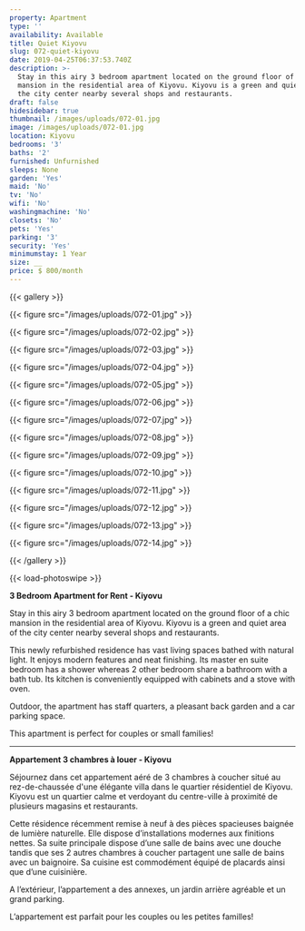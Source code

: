 ```yaml
---
property: Apartment
type: ''
availability: Available
title: Quiet Kiyovu
slug: 072-quiet-kiyovu
date: 2019-04-25T06:37:53.740Z
description: >-
  Stay in this airy 3 bedroom apartment located on the ground floor of a chic
  mansion in the residential area of Kiyovu. Kiyovu is a green and quiet area of
  the city center nearby several shops and restaurants.
draft: false
hidesidebar: true
thumbnail: /images/uploads/072-01.jpg
image: /images/uploads/072-01.jpg
location: Kiyovu
bedrooms: '3'
baths: '2'
furnished: Unfurnished
sleeps: None
garden: 'Yes'
maid: 'No'
tv: 'No'
wifi: 'No'
washingmachine: 'No'
closets: 'No'
pets: 'Yes'
parking: '3'
security: 'Yes'
minimumstay: 1 Year
size: __
price: $ 800/month
---
```

{{< gallery >}}

{{< figure src="/images/uploads/072-01.jpg" >}}

{{< figure src="/images/uploads/072-02.jpg" >}}

{{< figure src="/images/uploads/072-03.jpg" >}}

{{< figure src="/images/uploads/072-04.jpg" >}}

{{< figure src="/images/uploads/072-05.jpg" >}}

{{< figure src="/images/uploads/072-06.jpg" >}}

{{< figure src="/images/uploads/072-07.jpg" >}}

{{< figure src="/images/uploads/072-08.jpg" >}}

{{< figure src="/images/uploads/072-09.jpg" >}}

{{< figure src="/images/uploads/072-10.jpg" >}}

{{< figure src="/images/uploads/072-11.jpg" >}}

{{< figure src="/images/uploads/072-12.jpg" >}}

{{< figure src="/images/uploads/072-13.jpg" >}}

{{< figure src="/images/uploads/072-14.jpg" >}}

{{< /gallery >}}

{{< load-photoswipe >}}

**3 Bedroom Apartment for Rent - Kiyovu**

Stay in this airy 3 bedroom apartment located on the ground floor of a chic mansion in the residential area of Kiyovu. Kiyovu is a green and quiet area of the city center nearby several shops and restaurants.

This newly refurbished residence has vast living spaces bathed with natural light. It enjoys modern features and neat finishing. Its master en suite bedroom has a shower whereas 2 other bedroom share a bathroom with a bath tub. Its kitchen is conveniently equipped with cabinets and a stove with oven.  

Outdoor, the apartment has staff quarters, a pleasant back garden and a car parking space.

This apartment is perfect for couples or small families! 

- - -

**Appartement 3 chambres à louer - Kiyovu**

Séjournez dans cet appartement aéré de 3 chambres à coucher situé au rez-de-chaussée d'une élégante villa dans le quartier résidentiel de Kiyovu. Kiyovu est un quartier calme et verdoyant du centre-ville à proximité de plusieurs magasins et restaurants.

Cette résidence récemment remise à neuf à des pièces spacieuses baignée de lumière naturelle. Elle dispose d’installations modernes aux finitions nettes. Sa suite principale dispose d’une salle de bains avec une douche tandis que ses 2 autres chambres à coucher partagent une salle de bains avec un baignoire. Sa cuisine est commodément équipé de placards ainsi que d’une cuisinière. 

A l’extérieur, l’appartement a des annexes, un jardin arrière agréable et un grand parking.

L’appartement est parfait pour les couples ou les petites familles!
